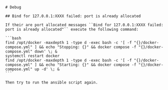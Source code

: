    # Debug

    ## Bind for 127.0.0.1:XXXX failed: port is already allocated

    If their are port allocated messages ``Bind for 127.0.0.1:XXXX failed: port is already allocated"`` execute the following command:

    ```bash
    find /opt/docker -maxdepth 1 -type d -exec bash -c '[ -f "{}/docker-compose.yml" ] && echo "Stopping: {}" && docker compose -f "{}/docker-compose.yml" down' \; &
    systemctl restart docker
    find /opt/docker -maxdepth 1 -type d -exec bash -c '[ -f "{}/docker-compose.yml" ] && echo "Starting: {}" && docker compose -f "{}/docker-compose.yml" up -d' \; &
    ```

    Then try to run the ansible script again.

